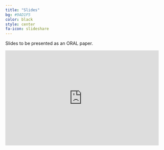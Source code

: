 ```yaml
---
title: "Slides"
bg: #9AD1F5
color: black
style: center
fa-icon: slideshare
---
```


Slides to be presented as an ORAL paper.

<iframe src="https://docs.google.com/presentation/d/e/2PACX-1vRMjXKbaFmcomsDgAsYxze7PUhHirlvMNzcQOIHg6pEK49aeFk79Bxy-DK5lYlrsLaYY1zjWIu7pvTY/embed?start=true&loop=false&delayms=3000" frameborder="0" width="480" height="299" allowfullscreen="true" mozallowfullscreen="true" webkitallowfullscreen="true"></iframe>
